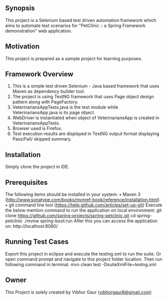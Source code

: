## Synopsis

This project is a Selenium based test driven automation framework which aims to automate test scenarios for "PetClinic :: a Spring Framework demonstration" web application.

## Motivation

This project is prepared as a sample project for learning purposes.

## Framework Overview

1. This is a simple test driven Selenium - Java based framework that uses Maven as dependency builder tool.
2. The project is using TestNG framework that uses Page object design pattern along with PageFactory.
3. VeterinariansAppTests.java is the test module while VeterinariansApp.java is its page object.
4. WebDriver is instantiated when object of VeterinariansApp is created in VeterinariansAppTests.
5. Browser used is Firefox.
6. Test execution results are displayed in TestNG output format displaying Pass/Fail/ skipped summary.

## Installation

Simply clone the project in IDE.

## Prerequisites

The following items should be installed in your system:
• Maven 3 (http://www.sonatype.com/books/mvnref-book/reference/installation.html)
• git command line tool (https://help.github.com/articles/set-up-git)
Execute the below mention command to run the application on local environment:
git clone https://github.com/spring-projects/spring-petclinic.git cd spring-petclinic
./mvnw spring-boot:run
After this you can access the application on: http://localhost:8080/
 
## Running Test Cases

Export this project in eclipse and execute the testing.xml to run the suite.
Or open command prompt and navigate to this project folder location. Then run following command in terminal.
mvn clean test -DsuiteXmlFile=testng.xml

## Owner

This Project is solely created by Vibhor Gaur (vibhorgaur8@gmail.com)